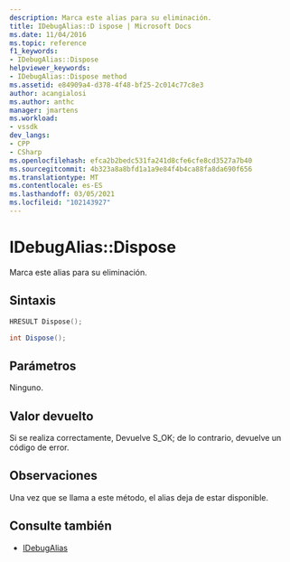 ```yaml
---
description: Marca este alias para su eliminación.
title: IDebugAlias::D ispose | Microsoft Docs
ms.date: 11/04/2016
ms.topic: reference
f1_keywords:
- IDebugAlias::Dispose
helpviewer_keywords:
- IDebugAlias::Dispose method
ms.assetid: e84909a4-d378-4f48-bf25-2c014c77c8e3
author: acangialosi
ms.author: anthc
manager: jmartens
ms.workload:
- vssdk
dev_langs:
- CPP
- CSharp
ms.openlocfilehash: efca2b2bedc531fa241d8cfe6cfe8cd3527a7b40
ms.sourcegitcommit: 4b323a8a8bfd1a1a9e84f4b4ca88fa8da690f656
ms.translationtype: MT
ms.contentlocale: es-ES
ms.lasthandoff: 03/05/2021
ms.locfileid: "102143927"
---
```

# <a name="idebugaliasdispose"></a>IDebugAlias::Dispose
Marca este alias para su eliminación.

## <a name="syntax"></a>Sintaxis

```cpp
HRESULT Dispose();
```

```csharp
int Dispose();
```

## <a name="parameters"></a>Parámetros
 Ninguno.

## <a name="return-value"></a>Valor devuelto
 Si se realiza correctamente, Devuelve S_OK; de lo contrario, devuelve un código de error.

## <a name="remarks"></a>Observaciones
 Una vez que se llama a este método, el alias deja de estar disponible.

## <a name="see-also"></a>Consulte también
- [IDebugAlias](../../../extensibility/debugger/reference/idebugalias.md)
